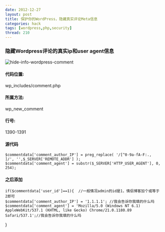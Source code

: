 ```yaml
---
date: 2012-12-27
layout: post
title: 保护你的WordPress，隐藏真实评论Meta信息
categories: hack
tags: [wordpress,php,security]
thread: 210
---
```


### 隐藏Wordpress评论的真实ip和user agent信息

![hide-info-wordpress-comment](http://w3log.qiniudn.com/wp-content/uploads/2012/12/hide-info-wordpress-comment.png)

<!-- more -->

#### 代码位置:

wp_includes/comment.php

#### 所属方法:

wp_new_comment

#### 行号:

1390-1391

#### 源代码

	$commentdata['comment_author_IP'] = preg_replace( '/[^0-9a-fA-F:., ]/', '',$_SERVER['REMOTE_ADDR'] );
	$commentdata['comment_agent'] = substr($_SERVER['HTTP_USER_AGENT'], 0, 254);

#### 之后添加

    if($commentdata['user_id']==1){  //一般情况admin的id是1，情侣博客加个或等于2即可
 	$commentdata['comment_author_IP'] = '1.1.1.1'; //我会告诉你我填的什么吗
	$commentdata['comment_agent'] = 'Mozilla/5.0 (Windows NT 6.1) AppleWebKit/537.1 (KHTML, like Gecko) Chrome/21.0.1180.89 Safari/537.1';//我会告诉你我填的什么吗
}
